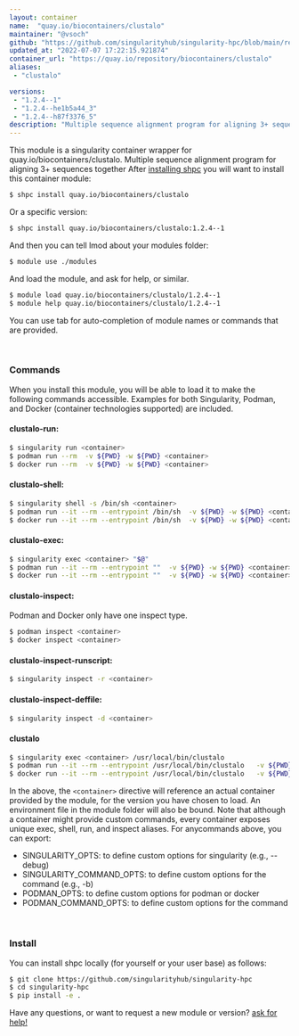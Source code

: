 ```yaml
---
layout: container
name:  "quay.io/biocontainers/clustalo"
maintainer: "@vsoch"
github: "https://github.com/singularityhub/singularity-hpc/blob/main/registry/quay.io/biocontainers/clustalo/container.yaml"
updated_at: "2022-07-07 17:22:15.921874"
container_url: "https://quay.io/repository/biocontainers/clustalo"
aliases:
 - "clustalo"

versions:
 - "1.2.4--1"
 - "1.2.4--he1b5a44_3"
 - "1.2.4--h87f3376_5"
description: "Multiple sequence alignment program for aligning 3+ sequences together"
---
```


This module is a singularity container wrapper for quay.io/biocontainers/clustalo.
Multiple sequence alignment program for aligning 3+ sequences together
After [installing shpc](#install) you will want to install this container module:


```bash
$ shpc install quay.io/biocontainers/clustalo
```

Or a specific version:

```bash
$ shpc install quay.io/biocontainers/clustalo:1.2.4--1
```

And then you can tell lmod about your modules folder:

```bash
$ module use ./modules
```

And load the module, and ask for help, or similar.

```bash
$ module load quay.io/biocontainers/clustalo/1.2.4--1
$ module help quay.io/biocontainers/clustalo/1.2.4--1
```

You can use tab for auto-completion of module names or commands that are provided.

<br>

### Commands

When you install this module, you will be able to load it to make the following commands accessible.
Examples for both Singularity, Podman, and Docker (container technologies supported) are included.

#### clustalo-run:

```bash
$ singularity run <container>
$ podman run --rm  -v ${PWD} -w ${PWD} <container>
$ docker run --rm  -v ${PWD} -w ${PWD} <container>
```

#### clustalo-shell:

```bash
$ singularity shell -s /bin/sh <container>
$ podman run --it --rm --entrypoint /bin/sh  -v ${PWD} -w ${PWD} <container>
$ docker run --it --rm --entrypoint /bin/sh  -v ${PWD} -w ${PWD} <container>
```

#### clustalo-exec:

```bash
$ singularity exec <container> "$@"
$ podman run --it --rm --entrypoint ""  -v ${PWD} -w ${PWD} <container> "$@"
$ docker run --it --rm --entrypoint ""  -v ${PWD} -w ${PWD} <container> "$@"
```

#### clustalo-inspect:

Podman and Docker only have one inspect type.

```bash
$ podman inspect <container>
$ docker inspect <container>
```

#### clustalo-inspect-runscript:

```bash
$ singularity inspect -r <container>
```

#### clustalo-inspect-deffile:

```bash
$ singularity inspect -d <container>
```


#### clustalo
       
```bash
$ singularity exec <container> /usr/local/bin/clustalo
$ podman run --it --rm --entrypoint /usr/local/bin/clustalo   -v ${PWD} -w ${PWD} <container> -c " $@"
$ docker run --it --rm --entrypoint /usr/local/bin/clustalo   -v ${PWD} -w ${PWD} <container> -c " $@"
```



In the above, the `<container>` directive will reference an actual container provided
by the module, for the version you have chosen to load. An environment file in the
module folder will also be bound. Note that although a container
might provide custom commands, every container exposes unique exec, shell, run, and
inspect aliases. For anycommands above, you can export:

 - SINGULARITY_OPTS: to define custom options for singularity (e.g., --debug)
 - SINGULARITY_COMMAND_OPTS: to define custom options for the command (e.g., -b)
 - PODMAN_OPTS: to define custom options for podman or docker
 - PODMAN_COMMAND_OPTS: to define custom options for the command

<br>
  
### Install

You can install shpc locally (for yourself or your user base) as follows:

```bash
$ git clone https://github.com/singularityhub/singularity-hpc
$ cd singularity-hpc
$ pip install -e .
```

Have any questions, or want to request a new module or version? [ask for help!](https://github.com/singularityhub/singularity-hpc/issues)